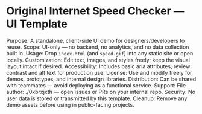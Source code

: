# Original Internet Speed Checker — UI Template
Purpose: A standalone, client-side UI demo for designers/developers to reuse.
Scope: UI-only — no backend, no analytics, and no data collection built in.
Usage: Drop `index.html` (and `speed.gif`) into any static site or open locally.
Customization: Edit text, images, and styles freely; keep the visual layout intact if desired.
Accessibility: Includes basic aria attributes; review contrast and alt text for production use.
License: Use and modify freely for demos, prototypes, and internal design libraries.
Distribution: Can be shared with teammates — avoid deploying as a functional service.
Support: File author: ./0xbrxjxth — open issues or PRs on your internal repo.
Security: No user data is stored or transmitted by this template.
Cleanup: Remove any demo assets before using in public-facing projects.
